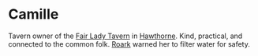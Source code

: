 # Camille

Tavern owner of the [Fair Lady Tavern](../Geography/Hawthorne.md#fair-lady-tavern) in [Hawthorne](../Geography/Hawthorne.md). Kind, practical, and connected to the common folk. [Roark](./Roark.md) warned her to filter water for safety.